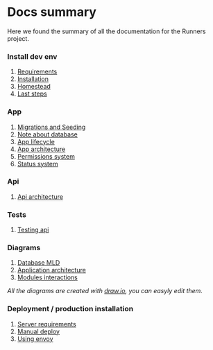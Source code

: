 # Docs summary

Here we found the summary of all the documentation for the Runners project.

### Install dev env

1. [Requirements](install/1_requirements.md)
2. [Installation](install/2_install.md)
3. [Homestead](install/3_homestead.md)
4. [Last steps](install/4_getready.md)

### App

1. [Migrations and Seeding](app/migrationAndSeeding.md)
2. [Note about database](app/database.md)
3. [App lifecycle](app/lifecycle.md)
4. [App architecture](app/architecture.md)
5. [Permissions system](app/permissions.md)
6. [Status system](app/status.md)

### Api

1. [Api architecture](api/arch.md)

### Tests

1. [Testing api](tests/1_api.md)

### Diagrams

1. [Database MLD](diagrams/databaseMLD.png)
2. [Application architecture](diagrams/arch.png)
3. [Modules interactions](diagrams/modules.png)

*All the diagrams are created with [draw.io](draw.io), you can easyly edit them.*

### Deployment / production installation

1. [Server requirements](deploy/requirements.md)
2. [Manual deploy](deploy/manual.md)
3. [Using envoy](deploy/envoy.md)